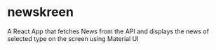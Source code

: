 # newskreen
A React App that fetches News from the API and displays the news of selected type on the screen using Material UI
